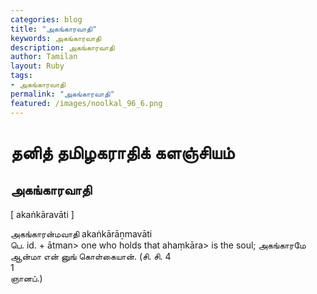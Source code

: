 ```yaml
---  
categories: blog  
title: "அகங்காரவாதி"
keywords: அகங்காரவாதி  
description: அகங்காரவாதி
author: Tamilan  
layout: Ruby  
tags:     
- அகங்காரவாதி
permalink: "அகங்காரவாதி"  
featured: /images/noolkal_96_6.png  
--- 
```

# தனித் தமிழகராதிக் களஞ்சியம்
## அகங்காரவாதி

[ akaṅkāravāti ]  
  
அகங்காரன்மவாதி akaṅkārāṉmavāti  
பெ. id. + ātman> one who holds that ahaṃkāra> is the soul; அகங்காரமே ஆன்மா என் னுங் கொள்கையான். (சி. சி. 4  
1  
ஞானப்.)